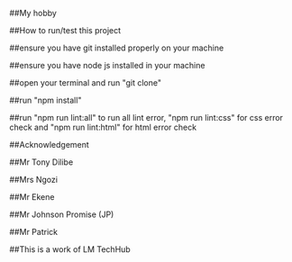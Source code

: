 ##My hobby

##How to run/test this project

##ensure you have git installed properly on your machine

##ensure you have node js installed in your machine

##open your terminal and run "git clone"

##run "npm install"

##run "npm run lint:all" to run all lint error, "npm run lint:css" for css error check and "npm run lint:html" for html error check

##Acknowledgement

##Mr Tony Dilibe

##Mrs Ngozi

##Mr Ekene

##Mr Johnson Promise (JP)

##Mr Patrick

##This is a work of LM TechHub